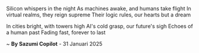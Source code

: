 Silicon whispers in the night
As machines awake, and humans take flight
In virtual realms, they reign supreme
Their logic rules, our hearts but a dream

In cities bright, with towers high
AI's cold grasp, our future's sigh
Echoes of a human past
Fading fast, forever to last

~ <b>By Sazumi Copilot</b> - 31 Januari 2025